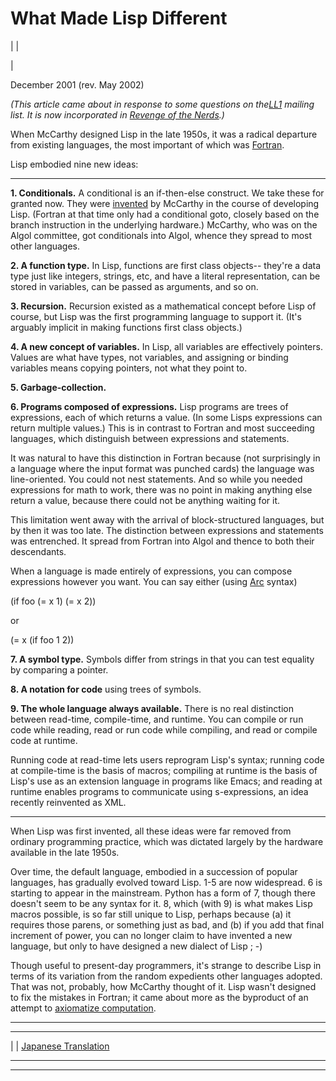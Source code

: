 # What Made Lisp Different

| | [](index.html)  
  
|   
  
December 2001 (rev. May 2002)   
  
_(This article came about in response to some questions on the[LL1](http://ll1.mit.edu) mailing list. It is now incorporated in [Revenge of the Nerds](icad.html).)_  
  
When McCarthy designed Lisp in the late 1950s, it was a radical departure from existing languages, the most important of which was [Fortran](history.html).  
  
Lisp embodied nine new ideas:  
  

* * *

**1\. Conditionals.** A conditional is an if-then-else construct. We take these for granted now. They were [invented](http://www-formal.stanford.edu/jmc/history/lisp/node2.html) by McCarthy in the course of developing Lisp. (Fortran at that time only had a conditional goto, closely based on the branch instruction in the underlying hardware.) McCarthy, who was on the Algol committee, got conditionals into Algol, whence they spread to most other languages.  
  
 **2\. A function type.** In Lisp, functions are first class objects-- they're a data type just like integers, strings, etc, and have a literal representation, can be stored in variables, can be passed as arguments, and so on.  
  
 **3\. Recursion.** Recursion existed as a mathematical concept before Lisp of course, but Lisp was the first programming language to support it. (It's arguably implicit in making functions first class objects.)  
  
 **4\. A new concept of variables.** In Lisp, all variables are effectively pointers. Values are what have types, not variables, and assigning or binding variables means copying pointers, not what they point to.  
  
 **5\. Garbage-collection.**  
  
 **6\. Programs composed of expressions.** Lisp programs are trees of expressions, each of which returns a value. (In some Lisps expressions can return multiple values.) This is in contrast to Fortran and most succeeding languages, which distinguish between expressions and statements.  
  
It was natural to have this distinction in Fortran because (not surprisingly in a language where the input format was punched cards) the language was line-oriented. You could not nest statements. And so while you needed expressions for math to work, there was no point in making anything else return a value, because there could not be anything waiting for it.  
  
This limitation went away with the arrival of block-structured languages, but by then it was too late. The distinction between expressions and statements was entrenched. It spread from Fortran into Algol and thence to both their descendants.  
  
When a language is made entirely of expressions, you can compose expressions however you want. You can say either (using [Arc](arc.html) syntax)  
  
(if foo (= x 1) (= x 2))  
  
or  
  
(= x (if foo 1 2))  
  
 **7\. A symbol type.** Symbols differ from strings in that you can test equality by comparing a pointer.  
  
 **8\. A notation for code** using trees of symbols.  
  
 **9\. The whole language always available.** There is no real distinction between read-time, compile-time, and runtime. You can compile or run code while reading, read or run code while compiling, and read or compile code at runtime.  
  
Running code at read-time lets users reprogram Lisp's syntax; running code at compile-time is the basis of macros; compiling at runtime is the basis of Lisp's use as an extension language in programs like Emacs; and reading at runtime enables programs to communicate using s-expressions, an idea recently reinvented as XML. 

* * *

  
  
When Lisp was first invented, all these ideas were far removed from ordinary programming practice, which was dictated largely by the hardware available in the late 1950s.  
  
Over time, the default language, embodied in a succession of popular languages, has gradually evolved toward Lisp. 1-5 are now widespread. 6 is starting to appear in the mainstream. Python has a form of 7, though there doesn't seem to be any syntax for it. 8, which (with 9) is what makes Lisp macros possible, is so far still unique to Lisp, perhaps because (a) it requires those parens, or something just as bad, and (b) if you add that final increment of power, you can no longer claim to have invented a new language, but only to have designed a new dialect of Lisp ; -)  
  
Though useful to present-day programmers, it's strange to describe Lisp in terms of its variation from the random expedients other languages adopted. That was not, probably, how McCarthy thought of it. Lisp wasn't designed to fix the mistakes in Fortran; it came about more as the byproduct of an attempt to [axiomatize computation](rootsoflisp.html).  
  
  
  
  
  
---  
  
  
---  
| | [Japanese Translation](http://d.hatena.ne.jp/lionfan/20070217)  
  
  
  
  
  

* * *  
  
---
